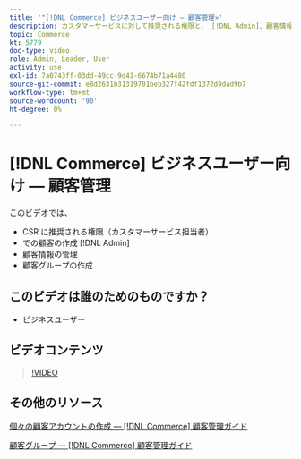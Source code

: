 ```yaml
---
title: '"[!DNL Commerce] ビジネスユーザー向け — 顧客管理»'
description: カスタマーサービスに対して推奨される権限と、 [!DNL Admin]、顧客情報の管理、顧客グループの作成を行います。
topic: Commerce
kt: 5779
doc-type: video
role: Admin, Leader, User
activity: use
exl-id: 7a0743ff-03dd-49cc-9d41-6674b71a4480
source-git-commit: e8d2631b31319701beb327f42fdf1372d9dad9b7
workflow-type: tm+mt
source-wordcount: '90'
ht-degree: 0%

---
```


# [!DNL Commerce] ビジネスユーザー向け — 顧客管理

このビデオでは、

- CSR に推奨される権限（カスタマーサービス担当者）
- での顧客の作成 [!DNL Admin]
- 顧客情報の管理
- 顧客グループの作成

## このビデオは誰のためのものですか？

- ビジネスユーザー

## ビデオコンテンツ

>[!VIDEO](https://video.tv.adobe.com/v/36189?quality=12&learn=on)

## その他のリソース

[個々の顧客アカウントの作成 — [!DNL Commerce] 顧客管理ガイド](https://experienceleague.adobe.com/docs/commerce-admin/customers/customer-accounts/account-create.html)

[顧客グループ — [!DNL Commerce] 顧客管理ガイド](https://experienceleague.adobe.com/docs/commerce-admin/customers/customers-menu/customer-groups.html)
